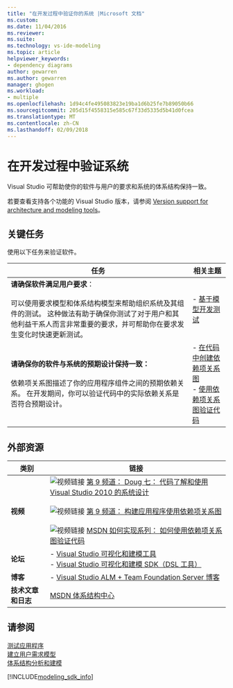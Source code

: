 ```yaml
---
title: "在开发过程中验证你的系统 |Microsoft 文档"
ms.custom: 
ms.date: 11/04/2016
ms.reviewer: 
ms.suite: 
ms.technology: vs-ide-modeling
ms.topic: article
helpviewer_keywords:
- dependency diagrams
author: gewarren
ms.author: gewarren
manager: ghogen
ms.workload:
- multiple
ms.openlocfilehash: 1d94c4fe495083823e19ba1d6b25fe7b89050b66
ms.sourcegitcommit: 205d15f4558315e585c67f33d5335d5b41d0fcea
ms.translationtype: MT
ms.contentlocale: zh-CN
ms.lasthandoff: 02/09/2018
---
```

# <a name="validate-your-system-during-development"></a>在开发过程中验证系统
Visual Studio 可帮助使你的软件与用户的要求和系统的体系结构保持一致。  
  
 若要查看支持各个功能的 Visual Studio 版本，请参阅 [Version support for architecture and modeling tools](../modeling/what-s-new-for-design-in-visual-studio.md#VersionSupport)。  
  
## <a name="key-tasks"></a>关键任务  
 使用以下任务来验证软件。  
  
|**任务**|**相关主题**|  
|---------------|---------------------------|  
|**请确保软件满足用户要求**：<br /><br /> 可以使用要求模型和体系结构模型来帮助组织系统及其组件的测试。 这种做法有助于确保你测试了对于用户和其他利益干系人而言非常重要的要求，并可帮助你在要求发生变化时快速更新测试。|-   [基于模型开发测试](../modeling/develop-tests-from-a-model.md)|  
|**请确保你的软件与系统的预期设计保持一致：**<br /><br /> 依赖项关系图描述了你的应用程序组件之间的预期依赖关系。 在开发期间，你可以验证代码中的实际依赖关系是否符合预期设计。|-   [在代码中创建依赖项关系图](../modeling/create-layer-diagrams-from-your-code.md)<br />-   [使用依赖项关系图验证代码](../modeling/validate-code-with-layer-diagrams.md)|  
  
## <a name="external-resources"></a>外部资源  
  
|**类别**|**链接**|  
|------------------|---------------|  
|**视频**|![视频链接](../data-tools/media/playvideo.gif "PlayVideo") [第 9 频道： Doug 七： 代码了解和使用 Visual Studio 2010 的系统设计](http://go.microsoft.com/fwlink/?LinkId=216100)<br /><br /> ![视频链接](../data-tools/media/playvideo.gif "PlayVideo") [第 9 频道： 构建应用程序使用依赖项关系图](http://go.microsoft.com/fwlink/?LinkID=201117)<br /><br /> ![视频链接](../data-tools/media/playvideo.gif "PlayVideo") [MSDN 如何实现系列： 如何使用依赖项关系图验证代码](http://go.microsoft.com/fwlink/?LinkID=214405)|  
|**论坛**|-   [Visual Studio 可视化和建模工具](http://go.microsoft.com/fwlink/?LinkId=184720)<br />-   [Visual Studio 可视化和建模 SDK（DSL 工具）](http://go.microsoft.com/fwlink/?LinkId=184721)|  
|**博客**|-   [Visual Studio ALM + Team Foundation Server 博客](http://go.microsoft.com/fwlink/?LinkID=201340)|  
|**技术文章和日志**|[MSDN 体系结构中心](http://go.microsoft.com/fwlink/?LinkId=201343)|  
  
## <a name="see-also"></a>请参阅  
 [测试应用程序](https://www.visualstudio.com/en-gb/docs/test/overview)   
 [建立用户需求模型](../modeling/model-user-requirements.md)   
 [体系结构分析和建模](../modeling/analyze-and-model-your-architecture.md)

[!INCLUDE[modeling_sdk_info](includes/modeling_sdk_info.md)]
